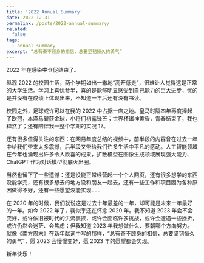 ```yaml
---
title: '2022 Annual Summary'
date: 2022-12-31
permalink: /posts/2022-annual-summary/
related:
  false
tags:
  - annual summary
excerpt: “总有奋不顾身的相信，总要坚韧恒久的勇气”
---
```


2022 年在感染中仓促结束了。

纵观 2022 的校园生活，两个学期如出一辙地“高开低走”，很难让人觉得这是正常的大学生活。学习上喜忧参半，喜的是能够明显感受到自己能力的巨大进步，忧的是并没有在成绩上体现出来，不知道一年后还有没有书读。

校园之外，足球或许可以在我的 2022 中占据一席之地。皇马时隔四年再度捧起了欧冠，本泽马斩获金球，小将们初露锋芒；世界杯诸神黄昏，青春结束了，我也释然了；还有陪伴我一整个学期的实况 17。

还有很多值得关注的东西：在网易年度总结的视频中，前半段的内容曾在过去一年中给我们带来太多震撼，后半段又带给我们许多生活中平凡的感动。人工智能领域在今年也涌现出许多令人欣喜的成果，扩散模型在图像生成领域展现强大能力、ChatGPT 作为对话模型彻底火出圈。

当然也留下了一些遗憾：还是没能正常经营起一个个人网页，还有很多想学的东西没能学完，还有很多想去的地方没和朋友一起去，还有一些工作和项目因为各种原因做得不好，还有一些愿望没能实现……

在 2020 年的时候，我们就说这是过去十年最差的一年，却可能是未来十年最好的一年。如今 2022 年了，我似乎还在怀念 2020 年。我不知道 2023 年会不会变好，或许依旧被时代的洪流裹挟，或许会面临许多挑战，或许会遭遇一些挫折，或许仍然会迷茫、会焦虑；但我知道 2023 年我想做什么、要朝哪个方向努力。就像《南方周末》在新年献词中写的那样，“总有奋不顾身的相信，总要坚韧恒久的勇气”，愿 2023 会慢慢变好，愿 2023 年的愿望都会实现。

新年快乐！
